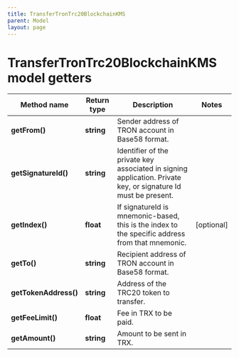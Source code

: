 ```yaml
---
title: TransferTronTrc20BlockchainKMS
parent: Model
layout: page
---
```


# TransferTronTrc20BlockchainKMS model getters

Method name | Return type | Description | Notes
------------ | ------------- | ------------- | -------------
**getFrom()** | **string** | Sender address of TRON account in Base58 format. |
**getSignatureId()** | **string** | Identifier of the private key associated in signing application. Private key, or signature Id must be present. |
**getIndex()** | **float** | If signatureId is mnemonic-based, this is the index to the specific address from that mnemonic. | [optional]
**getTo()** | **string** | Recipient address of TRON account in Base58 format. |
**getTokenAddress()** | **string** | Address of the TRC20 token to transfer. |
**getFeeLimit()** | **float** | Fee in TRX to be paid. |
**getAmount()** | **string** | Amount to be sent in TRX. |

